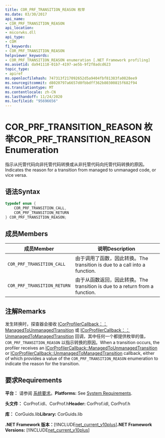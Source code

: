 ```yaml
---
title: COR_PRF_TRANSITION_REASON 枚举
ms.date: 03/30/2017
api_name:
- COR_PRF_TRANSITION_REASON
api_location:
- mscorwks.dll
api_type:
- COM
f1_keywords:
- COR_PRF_TRANSITION_REASON
helpviewer_keywords:
- COR_PRF_TRANSITION_REASON enumeration [.NET Framework profiling]
ms.assetid: da941118-01b7-4197-ae5b-9f2f8adcd623
topic_type:
- apiref
ms.openlocfilehash: 747313f217092652d5a9404fbf81383fa0828ee9
ms.sourcegitcommit: d8020797a6657d0fbbdff362b80300815f682f94
ms.translationtype: MT
ms.contentlocale: zh-CN
ms.lasthandoff: 11/24/2020
ms.locfileid: "95696656"
---
```

# <a name="cor_prf_transition_reason-enumeration"></a><span data-ttu-id="58d9c-102">COR_PRF_TRANSITION_REASON 枚举</span><span class="sxs-lookup"><span data-stu-id="58d9c-102">COR_PRF_TRANSITION_REASON Enumeration</span></span>

<span data-ttu-id="58d9c-103">指示从托管代码向非托管代码转换或从非托管代码向托管代码转换的原因。</span><span class="sxs-lookup"><span data-stu-id="58d9c-103">Indicates the reason for a transition from managed to unmanaged code, or vice versa.</span></span>  
  
## <a name="syntax"></a><span data-ttu-id="58d9c-104">语法</span><span class="sxs-lookup"><span data-stu-id="58d9c-104">Syntax</span></span>  
  
```cpp  
typedef enum {  
    COR_PRF_TRANSITION_CALL,  
    COR_PRF_TRANSITION_RETURN  
} COR_PRF_TRANSITION_REASON;  
```  
  
## <a name="members"></a><span data-ttu-id="58d9c-105">成员</span><span class="sxs-lookup"><span data-stu-id="58d9c-105">Members</span></span>  
  
|<span data-ttu-id="58d9c-106">成员</span><span class="sxs-lookup"><span data-stu-id="58d9c-106">Member</span></span>|<span data-ttu-id="58d9c-107">说明</span><span class="sxs-lookup"><span data-stu-id="58d9c-107">Description</span></span>|  
|------------|-----------------|  
|`COR_PRF_TRANSITION_CALL`|<span data-ttu-id="58d9c-108">由于调用了函数，因此转换。</span><span class="sxs-lookup"><span data-stu-id="58d9c-108">The transition is due to a call into a function.</span></span>|  
|`COR_PRF_TRANSITION_RETURN`|<span data-ttu-id="58d9c-109">由于从函数返回，因此转换。</span><span class="sxs-lookup"><span data-stu-id="58d9c-109">The transition is due to a return from a function.</span></span>|  
  
## <a name="remarks"></a><span data-ttu-id="58d9c-110">注解</span><span class="sxs-lookup"><span data-stu-id="58d9c-110">Remarks</span></span>  

 <span data-ttu-id="58d9c-111">发生转换时，探查器会接收 [ICorProfilerCallback：： ManagedToUnmanagedTransition](icorprofilercallback-managedtounmanagedtransition-method.md) 或 [ICorProfilerCallback：： UnmanagedToManagedTransition](icorprofilercallback-unmanagedtomanagedtransition-method.md) 回调，其中任何一个都提供枚举的值， `COR_PRF_TRANSITION_REASON` 以指示转换的原因。</span><span class="sxs-lookup"><span data-stu-id="58d9c-111">When a transition occurs, the profiler receives an [ICorProfilerCallback::ManagedToUnmanagedTransition](icorprofilercallback-managedtounmanagedtransition-method.md) or [ICorProfilerCallback::UnmanagedToManagedTransition](icorprofilercallback-unmanagedtomanagedtransition-method.md) callback, either of which provides a value of the `COR_PRF_TRANSITION_REASON` enumeration to indicate the reason for the transition.</span></span>  
  
## <a name="requirements"></a><span data-ttu-id="58d9c-112">要求</span><span class="sxs-lookup"><span data-stu-id="58d9c-112">Requirements</span></span>  

 <span data-ttu-id="58d9c-113">**平台：** 请参阅 [系统要求](../../get-started/system-requirements.md)。</span><span class="sxs-lookup"><span data-stu-id="58d9c-113">**Platforms:** See [System Requirements](../../get-started/system-requirements.md).</span></span>  
  
 <span data-ttu-id="58d9c-114">**头文件：** CorProf.idl、CorProf.h</span><span class="sxs-lookup"><span data-stu-id="58d9c-114">**Header:** CorProf.idl, CorProf.h</span></span>  
  
 <span data-ttu-id="58d9c-115">**库：** CorGuids.lib</span><span class="sxs-lookup"><span data-stu-id="58d9c-115">**Library:** CorGuids.lib</span></span>  
  
 <span data-ttu-id="58d9c-116">**.NET Framework 版本：**[!INCLUDE[net_current_v10plus](../../../../includes/net-current-v10plus-md.md)]</span><span class="sxs-lookup"><span data-stu-id="58d9c-116">**.NET Framework Versions:** [!INCLUDE[net_current_v10plus](../../../../includes/net-current-v10plus-md.md)]</span></span>
